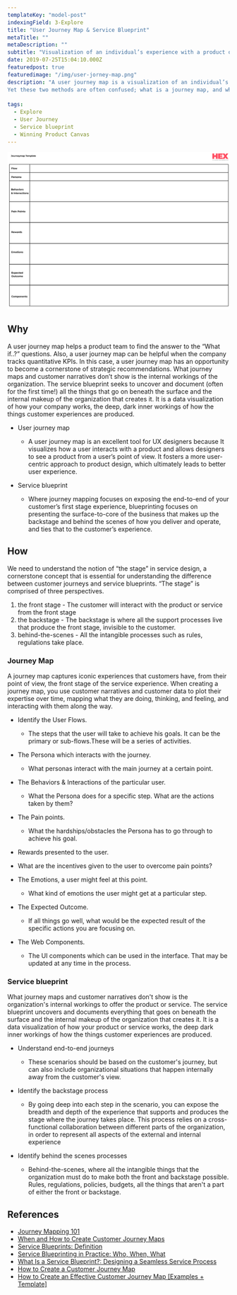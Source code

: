 ```yaml
---
templateKey: "model-post"
indexingField: 3-Explore
title: "User Journey Map & Service Blueprint"
metaTitle: ""
metaDescription: ""
subtitle: "Visualization of an individual’s experience with a product or a serviec over time and across different perspectives."
date: 2019-07-25T15:04:10.000Z
featuredpost: true
featuredimage: "/img/user-jorney-map.png"
description: "A user journey map is a visualization of an individual’s experience with a product or service over time and across different perspectives. Mapping these experiences is a vital part of being a human-centered business, and it is essential to look at both aspects — what the person experiences, and what went on outside of their view to make it happen. Customer journey mapping and service blueprinting are two complementary methods that can help us see both sides of our services.
Yet these two methods are often confused; what is a journey map, and what is a service blueprint, and how are they different."

tags:
  - Explore
  - User Journey
  - Service blueprint
  - Winning Product Canvas
---
```


![flavor wheel](/img/user-jorney-map.png)

## Why
  A user journey map helps a product team to find the answer to the “What if..?” questions. Also, a user journey map can be helpful when the company tracks quantitative KPIs. In this case, a user journey map has an opportunity to become a cornerstone of strategic recommendations.
  What journey maps and customer narratives don’t show is the internal workings of the organization. The service blueprint seeks to uncover and document (often for the first time!) all the things that go on beneath the surface and the internal makeup of the organization that creates it. It is a data visualization of how your company works, the deep, dark inner workings of how the things customer experiences are produced.

- User journey map
  - A user journey map is an excellent tool for UX designers because It visualizes how a user interacts with a product and allows designers to see a product from a user’s point of view. It fosters a more user-centric approach to product design, which ultimately leads to better user experience.

- Service blueprint
  - Where journey mapping focuses on exposing the end-to-end of your customer’s first stage experience, blueprinting focuses on presenting the surface-to-core of the business that makes up the backstage and behind the scenes of how you deliver and operate, and ties that to the customer’s experience.

## How
We need to understand the notion of “the stage” in service design, a cornerstone concept that is essential for understanding the difference between customer journeys and service blueprints. “The stage” is comprised of three perspectives.
  1. the front stage - The customer will interact with the product or service from the front stage
  2. the backstage - The backstage is where all the support processes live that produce the front stage, invisible to the customer.
  3. behind-the-scenes - All the intangible processes such as rules, regulations take place.

### Journey Map
A journey map captures iconic experiences that customers have, from their point of view, the front stage of the service experience. When creating a journey map, you use customer narratives and customer data to plot their expertise over time, mapping what they are doing, thinking, and feeling, and interacting with them along the way.

- Identify the User Flows.
  - The steps that the user will take to achieve his goals. It can be the primary or sub-flows.These will be a series of activities.

- The Persona which interacts with the journey.
  - What personas interact with the main journey at a certain point.

- The Behaviors & Interactions of the particular user.
  - What the Persona does for a specific step. What are the actions taken by them?

- The Pain points.
  - What the hardships/obstacles the Persona has to go through to achieve his goal.

-  Rewards presented to the user.
  - What are the incentives given to the user to overcome pain points?

- The Emotions, a user might feel at this point.
  - What kind of emotions the user might get at a particular step. 

- The Expected Outcome.
  - If all things go well, what would be the expected result of the specific actions you are focusing on. 

- The Web Components.

  - The UI components which can be used in the interface. That may be updated at any time in the process.

### Service blueprint
What journey maps and customer narratives don't show is the organization's internal workings to offer the product or service. The service blueprint uncovers and documents everything that goes on beneath the surface and the internal makeup of the organization that creates it. It is a data visualization of how your product or service works, the deep dark inner workings of how the things customer experiences are produced.

- Understand end-to-end journeys
  - These scenarios should be based on the customer's journey, but can also include organizational situations that happen internally away from the customer's view.

- Identify the backstage process
  - By going deep into each step in the scenario, you can expose the breadth and depth of the experience that supports and produces the stage where the journey takes place. This process relies on a cross-functional collaboration between different parts of the organization, in order to represent all aspects of the external and internal experience

- Identify behind the scenes processes
  - Behind-the-scenes, where all the intangible things that the organization must do to make both the front and backstage possible. Rules, regulations, policies, budgets, all the things that aren't a part of either the front or backstage.

## References

- [Journey Mapping 101](https://www.nngroup.com/articles/journey-mapping-101/)
- [When and How to Create Customer Journey Maps](https://www.nngroup.com/articles/customer-journey-mapping/)
- [Service Blueprints: Definition](https://www.nngroup.com/articles/service-blueprints-definition/)
- [Service Blueprinting in Practice: Who, When, What](https://www.nngroup.com/articles/service-blueprinting-practice/)
- [What Is a Service Blueprint?: Designing a Seamless Service Process](https://www.lucidchart.com/blog/what-is-a-service-blueprint)
- [How to Create a Customer Journey Map](https://www.lucidchart.com/blog/how-to-build-customer-journey-maps)
- [How to Create an Effective Customer Journey Map [Examples + Template]](https://blog.hubspot.com/service/customer-journey-map)